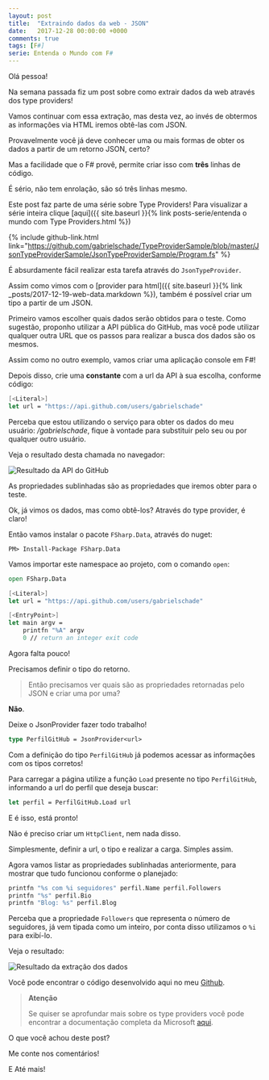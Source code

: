 ```yaml
---
layout: post
title:  "Extraindo dados da web - JSON"
date:   2017-12-28 00:00:00 +0000
comments: true
tags: [F#]
serie: Entenda o Mundo com F#
---
```


Olá pessoa!

Na semana passada fiz um post sobre como extrair dados da web através dos type providers!

Vamos continuar com essa extração, mas desta vez, ao invés de obtermos as informações via HTML iremos obtê-las com JSON.

Provavelmente você já deve conhecer uma ou mais formas de obter os dados a partir de um retorno JSON, certo?

Mas a facilidade que o F# provê, permite criar isso com **três** linhas de código.

É sério, não tem enrolação, são só três linhas mesmo.
<!--more-->

Este post faz parte de uma série sobre Type Providers! Para visualizar a série inteira clique [aqui]({{ site.baseurl }}{% link posts-serie/entenda o mundo com Type Providers.html %})

{% include github-link.html link="https://github.com/gabrielschade/TypeProviderSample/blob/master/JsonTypeProviderSample/JsonTypeProviderSample/Program.fs" %} 

É absurdamente fácil realizar esta tarefa através do `JsonTypeProvider`.

Assim como vimos com o [provider para html]({{ site.baseurl }}{% link _posts/2017-12-19-web-data.markdown %}), também é possível criar um tipo a partir de um JSON.

Primeiro vamos escolher quais dados serão obtidos para o teste. Como sugestão, proponho utilizar a API pública do GitHub, mas você pode utilizar qualquer outra URL que os passos para realizar a busca dos dados são os mesmos.

Assim como no outro exemplo, vamos criar uma aplicação console em F#!

Depois disso, crie uma **constante** com a url da API à sua escolha, conforme código:

```fsharp
[<Literal>]
let url = "https://api.github.com/users/gabrielschade"
```

Perceba que estou utilizando o serviço para obter os dados do meu usuário: */gabrielschade*, fique à vontade para substituir pelo seu ou por qualquer outro usuário.

Veja o resultado desta chamada no navegador:

![Resultado da API do GitHub](https://i.imgur.com/jbTTp0D.jpg)

As propriedades sublinhadas são as propriedades que iremos obter para o teste.

Ok, já vimos os dados, mas como obtê-los? Através do type provider, é claro! 

Então vamos instalar o pacote `FSharp.Data`, através do nuget:

```
PM> Install-Package FSharp.Data
```

Vamos importar este namespace ao projeto, com o comando `open`:

```fsharp
open FSharp.Data

[<Literal>]
let url = "https://api.github.com/users/gabrielschade"

[<EntryPoint>]
let main argv = 
    printfn "%A" argv
    0 // return an integer exit code
```

Agora falta pouco!

Precisamos definir o tipo do retorno.

> Então precisamos ver quais são as propriedades retornadas pelo JSON e criar uma por uma?

**Não**.

Deixe o JsonProvider fazer todo trabalho!

```fsharp
type PerfilGitHub = JsonProvider<url>
```
Com a definição do tipo `PerfilGitHub` já podemos acessar as informações com os tipos corretos!

Para carregar a página utilize a função `Load` presente no tipo `PerfilGitHub`, informando a url do perfil que deseja buscar:

``` fsharp
let perfil = PerfilGitHub.Load url
```

E é isso, está pronto!

Não é preciso criar um `HttpClient`, nem nada disso.

Simplesmente, definir a url, o tipo e realizar a carga. Simples assim.

Agora vamos listar as propriedades sublinhadas anteriormente, para mostrar que tudo funcionou conforme o planejado:

```fsharp
printfn "%s com %i seguidores" perfil.Name perfil.Followers
printfn "%s" perfil.Bio
printfn "Blog: %s" perfil.Blog
```

Perceba que a propriedade `Followers` que representa o número de seguidores, já vem tipada como um inteiro, por conta disso utilizamos o `%i` para exibí-lo.

Veja o resultado:

![Resultado da extração dos dados](https://i.imgur.com/5Uvz01B.jpg)

Você pode encontrar o código desenvolvido aqui no meu [Github](https://github.com/gabrielschade/TypeProviderSample/blob/master/JsonTypeProviderSample/JsonTypeProviderSample/Program.fs).


> **Atenção**
>
> Se quiser se aprofundar mais sobre os type providers você pode encontrar a documentação completa da Microsoft [aqui](https://docs.microsoft.com/en-us/dotnet/fsharp/tutorials/type-providers/).


O que você achou deste post?

Me conte nos comentários!

E Até mais!